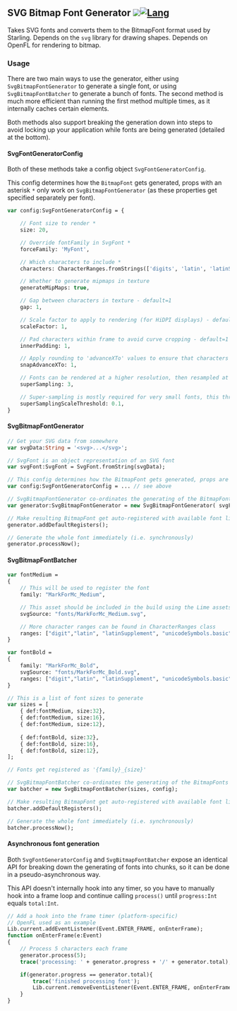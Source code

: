 ## SVG Bitmap Font Generator ![](https://travis-ci.org/TomByrne/SvgBitmapFontHx.svg?branch=master)[![Lang](https://img.shields.io/badge/language-haxe-orange.svg?style=flat-square&colorB=EA8220)](http://haxe.org)
Takes SVG fonts and converts them to the BitmapFont format used by Starling.
Depends on the `svg` library for drawing shapes.
Depends on OpenFL for rendering to bitmap.

### Usage

There are two main ways to use the generator, either using `SvgBitmapFontGenerator` to generate a single font, or using `SvgBitmapFontBatcher` to generate a bunch of fonts. The second method is much more efficient than running the first method multiple times, as it internally caches certain elements.

Both methods also support breaking the generation down into steps to avoid locking up your application while fonts are being generated (detailed at the bottom).

#### SvgFontGeneratorConfig

Both of these methods take a config object `SvgFontGeneratorConfig`.

This config determines how the `BitmapFont` gets generated, props with an asterisk `*` only work on `SvgBitmapFontGenerator` (as these properties get specified separately per font).

```haxe
var config:SvgFontGeneratorConfig = {

	// Font size to render *
	size: 20,

	// Override fontFamily in SvgFont *
	forceFamily: 'MyFont',

	// Which characters to include *
	characters: CharacterRanges.fromStrings(['digits', 'latin', 'latinSupplement.upper']),

	// Whether to generate mipmaps in texture
	generateMipMaps: true,

	// Gap between characters in texture - default=1
	gap: 1,

	// Scale factor to apply to rendering (for HiDPI displays) - default=1
	scaleFactor: 1,

	// Pad characters within frame to avoid curve cropping - default=1
	innerPadding: 1,

	// Apply rounding to 'advanceXTo' values to ensure that characters fall on a pixel - default=1
	snapAdvanceXTo: 1,

	// Fonts can be rendered at a higher resolution, then resampled at a lower resolution (super-sampling) - default=1 (i.e. no super-sampling)
	superSampling: 3,

	// Super-sampling is mostly required for very small fonts, this threshold determines the scale below which super-sampling gets used - default=0.1
	superSamplingScaleThreshold: 0.1,
}
```

#### SvgBitmapFontGenerator

```haxe
// Get your SVG data from somewhere
var svgData:String = '<svg>...</svg>';

// SvgFont is an object representation of an SVG font 
var svgFont:SvgFont = SvgFont.fromString(svgData);

// This config determines how the BitmapFont gets generated, props are optional unless noted
var config:SvgFontGeneratorConfig = ... // see above

// SvgBitmapFontGenerator co-ordinates the generating of the BitmapFont
var generator:SvgBitmapFontGenerator = new SvgBitmapFontGenerator( svgFont, config );

// Make resulting BitmapFont get auto-registered with available font libraries (supports Starling, starling-text-display)
generator.addDefaultRegisters();

// Generate the whole font immediately (i.e. synchronously)
generator.processNow();
```

#### SvgBitmapFontBatcher

```haxe
var fontMedium =
{
	// This will be used to register the font
	family: "MarkForMc_Medium",

	// This asset should be included in the build using the Lime assets system
	svgSource: "fonts/MarkForMc_Medium.svg",

	// More character ranges can be found in CharacterRanges class
	ranges: ["digit","latin", "latinSupplement", "unicodeSymbols.basic"]
}

var fontBold =
{
	family: "MarkForMc_Bold",
	svgSource: "fonts/MarkForMc_Bold.svg",
	ranges: ["digit","latin", "latinSupplement", "unicodeSymbols.basic"]
}

// This is a list of font sizes to generate
var sizes = [
	{ def:fontMedium, size:32},
	{ def:fontMedium, size:16},
	{ def:fontMedium, size:12},
	
	{ def:fontBold, size:32},
	{ def:fontBold, size:16},
	{ def:fontBold, size:12},
];

// Fonts get registered as '{family}_{size}'

// SvgBitmapFontBatcher co-ordinates the generating of the BitmapFonts
var batcher = new SvgBitmapFontBatcher(sizes, config);

// Make resulting BitmapFont get auto-registered with available font libraries (supports Starling, starling-text-display)
batcher.addDefaultRegisters();

// Generate the whole font immediately (i.e. synchronously)
batcher.processNow();
```

#### Asynchronous font generation

Both `SvgFontGeneratorConfig` and `SvgBitmapFontBatcher` expose an identical API for breaking down the generating of fonts into chunks, so it can be done in a pseudo-asynchronous way.

This API doesn't internally hook into any timer, so you have to manually hook into a frame loop and continue calling `process()` until `progress:Int` equals `total:Int`.

```haxe
// Add a hook into the frame timer (platform-specific)
// OpenFL used as an example
Lib.current.addEventListener(Event.ENTER_FRAME, onEnterFrame);
function onEnterFrame(e:Event)
{
	// Process 5 characters each frame
	generator.process(5);
	trace('processing: ' + generator.progress + '/' + generator.total);

	if(generator.progress == generator.total){
		trace('finished processing font');
        Lib.current.removeEventListener(Event.ENTER_FRAME, onEnterFrame);
	}
}
```

